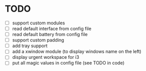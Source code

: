 # TODO
- [ ] support custom modules
- [ ] read default interface from config file
- [ ] read default battery from config file
- [ ] support custom padding
- [ ] add tray support
- [ ] add a xwindow module (to display windows name on the left)
- [ ] display urgent workspace for i3
- [ ] put all magic values in config file (see TODO in code)